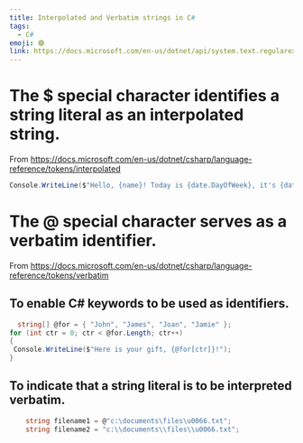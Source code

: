 ```yaml
---
title: Interpolated and Verbatim strings in C#
tags:
  - C#
emoji: 🟣
link: https://docs.microsoft.com/en-us/dotnet/api/system.text.regularexpressions.regex.unescape?view=netcore-3.1
---
```


#  The $ special character identifies a string literal as an interpolated string.
From <https://docs.microsoft.com/en-us/dotnet/csharp/language-reference/tokens/interpolated>  
```C#
Console.WriteLine($"Hello, {name}! Today is {date.DayOfWeek}, it's {date:HH:mm} now.");
```

# The @ special character serves as a verbatim identifier.
From <https://docs.microsoft.com/en-us/dotnet/csharp/language-reference/tokens/verbatim> 

## To enable C# keywords to be used as identifiers. 
  
  ```C#
	string[] @for = { "John", "James", "Joan", "Jamie" };
for (int ctr = 0; ctr < @for.Length; ctr++)
{
   Console.WriteLine($"Here is your gift, {@for[ctr]}!");
}
```
## To indicate that a string literal is to be interpreted verbatim.
```C#
	string filename1 = @"c:\documents\files\u0066.txt";
	string filename2 = "c:\\documents\\files\\u0066.txt";
````
